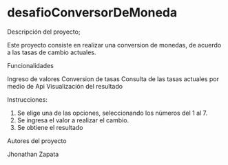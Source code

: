 # desafioConversorDeMoneda

Descripción del proyecto;

Este proyecto consiste en realizar una conversion de monedas, de acuerdo a las tasas de cambio actuales.

Funcionalidades

Ingreso de valores
Conversion de tasas
Consulta de las tasas actuales por medio de Api
Visualización del resultado

Instrucciones:

1. Se elige una de las opciones, seleccionando los números del 1 al 7.
2. Se ingresa el valor a realizar el cambio.
3. Se obtiene el resultado

Autores del proyecto

Jhonathan Zapata
